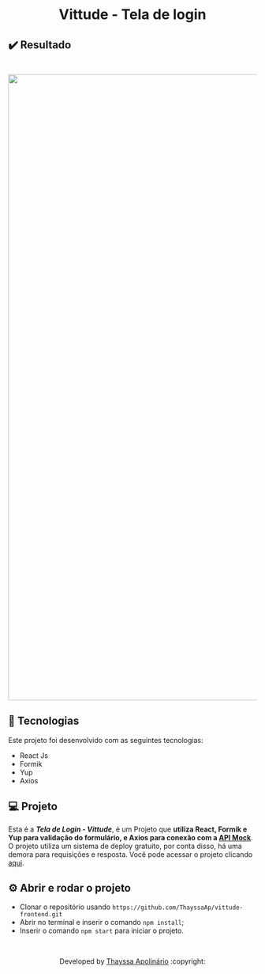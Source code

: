 <p align="center">
	<h1 align="center">Vittude - Tela de login</h1>
</p>

## ✔️ Resultado

<h1 align="center">
    <img width="1266" alt="Tela de login" src="https://user-images.githubusercontent.com/101597064/196272474-995813a7-911e-47ed-8e8e-35da47c340a4.png">
</h1>

## 🚀 Tecnologias

Este projeto foi desenvolvido com as seguintes tecnologias:

- React Js
- Formik
- Yup
- Axios


## 💻 Projeto 

Esta é a ***Tela de Login - Vittude***, é um Projeto que **utiliza React, Formik e Yup para validação do formulário, e Axios para conexão com a [API Mock](https://github.com/ThayssaAp/vittude-api-mock)**. O projeto utiliza um sistema de deploy gratuito, por conta disso, há uma demora para requisições e resposta.
Você pode acessar o projeto clicando [aqui](https://vittude-frontend.onrender.com).


## ⚙️ Abrir e rodar o projeto

- Clonar o repositório usando `https://github.com/ThayssaAp/vittude-frontend.git`
- Abrir no terminal e inserir o comando `npm install`;
- Inserir o comando `npm start` para iniciar o projeto.

<br>

<p align="center">Developed by <a href="https://www.linkedin.com/in/thayssa-apolinário-913903237/">Thayssa Apolinário</a> :copyright:
